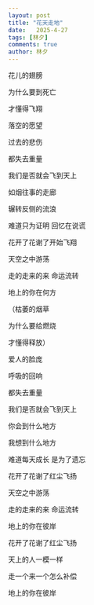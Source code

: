 ```yaml
---
layout: post
title: "花天走地"
date:   2025-4-27
tags: [林夕]
comments: true
author: 林夕
---
```


花儿的翅膀

为什么要到死亡

才懂得飞翔

落空的愿望

过去的悲伤

都失去重量

我们是否就会飞到天上

如烟往事的走廊

辗转反侧的流浪

难道只为证明 回忆在说谎

花开了花谢了开始飞翔

天空之中游荡

走的走来的来 命运流转

地上的你在何方

（枯萎的烟草

为什么要给燃烧

才懂得释放）

爱人的脸庞

呼吸的回响

都失去重量

我们是否就会飞到天上

你会到什么地方

我想到什么地方

难道每天成长 是为了遗忘

花开了花谢了红尘飞扬

天空之中游荡

走的走来的来 命运流转

地上的你在彼岸

花开了花谢了红尘飞扬

天上的人一模一样

走一个来一个怎么补偿

地上的你在彼岸
